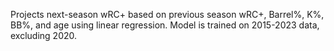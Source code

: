 Projects next-season wRC+ based on previous season wRC+, Barrel%, K%, BB%, and age using linear regression. Model is trained on 2015-2023 data, excluding 2020.
